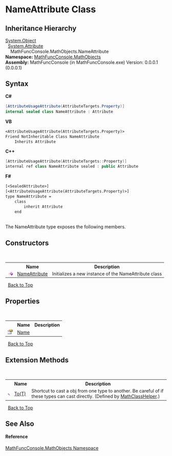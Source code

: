 # NameAttribute Class
 


## Inheritance Hierarchy
<a href="http://msdn2.microsoft.com/en-us/library/e5kfa45b" target="_blank">System.Object</a><br />&nbsp;&nbsp;<a href="http://msdn2.microsoft.com/en-us/library/e8kc3626" target="_blank">System.Attribute</a><br />&nbsp;&nbsp;&nbsp;&nbsp;MathFuncConsole.MathObjects.NameAttribute<br />
**Namespace:**&nbsp;<a href="8745ab18-90ba-9b9b-5ed1-279bdfc5b1d4">MathFuncConsole.MathObjects</a><br />**Assembly:**&nbsp;MathFuncConsole (in MathFuncConsole.exe) Version: 0.0.0.1 (0.0.0.1)

## Syntax

**C#**<br />
``` C#
[AttributeUsageAttribute(AttributeTargets.Property)]
internal sealed class NameAttribute : Attribute
```

**VB**<br />
``` VB
<AttributeUsageAttribute(AttributeTargets.Property)>
Friend NotInheritable Class NameAttribute
	Inherits Attribute
```

**C++**<br />
``` C++
[AttributeUsageAttribute(AttributeTargets::Property)]
internal ref class NameAttribute sealed : public Attribute
```

**F#**<br />
``` F#
[<SealedAttribute>]
[<AttributeUsageAttribute(AttributeTargets.Property)>]
type NameAttribute =  
    class
        inherit Attribute
    end
```

<br />
The NameAttribute type exposes the following members.


## Constructors
&nbsp;<table><tr><th></th><th>Name</th><th>Description</th></tr><tr><td>![Public method](media/pubmethod.gif "Public method")</td><td><a href="4355d003-7be0-bd4e-24c7-17930f7c765c">NameAttribute</a></td><td>
Initializes a new instance of the NameAttribute class</td></tr></table>&nbsp;
<a href="#nameattribute-class">Back to Top</a>

## Properties
&nbsp;<table><tr><th></th><th>Name</th><th>Description</th></tr><tr><td>![Public property](media/pubproperty.gif "Public property")</td><td><a href="46a74c74-4d3b-6e7c-9fc7-a4cc557c5dd0">Name</a></td><td /></tr></table>&nbsp;
<a href="#nameattribute-class">Back to Top</a>

## Extension Methods
&nbsp;<table><tr><th></th><th>Name</th><th>Description</th></tr><tr><td>![Public Extension Method](media/pubextension.gif "Public Extension Method")</td><td><a href="718ec2ab-e890-7d30-f161-f5a9ecf2f0b3">To(T)</a></td><td>
Shortcut to cast a obj from one type to another. Be careful of if these types can cast directly.
 (Defined by <a href="f8375fff-6215-8a0d-083f-b42a5658e465">MathClassHelper</a>.)</td></tr></table>&nbsp;
<a href="#nameattribute-class">Back to Top</a>

## See Also


#### Reference
<a href="8745ab18-90ba-9b9b-5ed1-279bdfc5b1d4">MathFuncConsole.MathObjects Namespace</a><br />